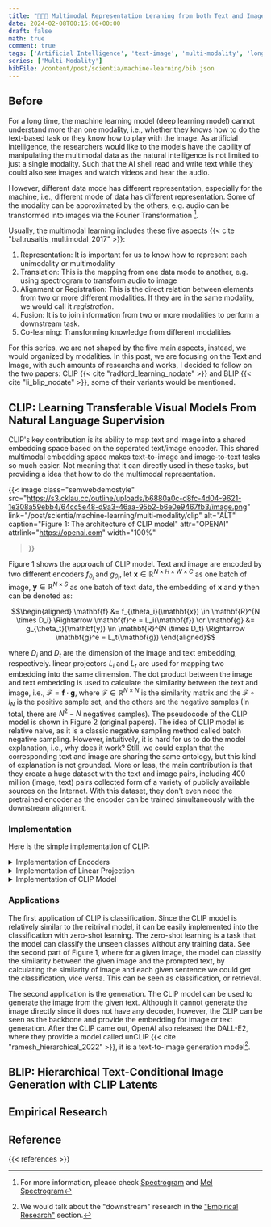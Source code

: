 ```yaml
---
title: "🧑🏿‍💻 Multimodal Representation Leraning from both Text and Image"
date: 2024-02-08T00:15:00+00:00
draft: false
math: true
comment: true
tags: ['Artificial Intelligence', 'text-image', 'multi-modality', 'long-read']
series: ['Multi-Modality']
bibFile: /content/post/scientia/machine-learning/bib.json
---
```


## Before

For a long time, the machine learning model (deep learning model) cannot understand more than one modality, i.e., whether they knows how to do the text-based task or they know how to play with the image. As artificial intelligence, the researchers would like to the models have the cability of manipulating the multimodal data as the natural intelligence is not limited to just a single modality. Such that the AI shell read and write text while they could also see images and watch videos and hear the audio.

However, different data mode has different representation, especially for the machine, i.e., different mode of data has different representation. Some of the modality can be approximated by the others, e.g. audio can be transformed into images via the Fourier Transformation [^1].


Usually, the multimodal learning includes these five aspects {{< cite "baltrusaitis_multimodal_2017" >}}:

1. Representation: It is important for us to know how to represent each unimodality or multimodality
2. Translation: This is the mapping from one data mode to another, e.g. using spectrogram to transform audio to image
3. Alignment or Registration: This is the direct relation between elements from two or more different modalities. If they are in the same modality, we would call it *registration*.
4. Fusion: It is to join information from two or more modalities to perform a downstream task.
5. Co-learning: Transforming knowledge from different modalities


For this series, we are not shaped by the five main aspects, instead, we would organized by modalities. In this post, we are focusing on the Text and Image, with such amounts of researchs and works, I decided to follow on the two papers: CLIP {{< cite "radford_learning_nodate" >}} and BLIP {{< cite "li_blip_nodate" >}}, some of their variants would be mentioned.

## CLIP: Learning Transferable Visual Models From Natural Language Supervision

CLIP's key contribution is its ability to map text and image into a shared embedding space based on the seperated text/image encoder. This shared multimodal embedding space makes text-to-image and image-to-text tasks so much easier. Not meaning that it can directly used in these tasks, but providing a idea that how to do the multimodal representation.

{{< image
  class="semwebdemostyle"
  src="https://s3.cklau.cc/outline/uploads/b6880a0c-d8fc-4d04-9621-1e308a59ebb4/64cc5e48-d9a3-46aa-95b2-b6e0e9467fb3/image.png"
  link="/post/scientia/machine-learning/multi-modality/clip"
  alt="ALT"
  caption="Figure 1: The architecture of CLIP model"
  attr="OPENAI"
  attrlink="https://openai.com"
  width="100%"
>}}

Figure 1 shows the approach of CLIP model. Text and image are encoded by two different encoders $f_{\theta_i}$ and $g_{\theta_t}$, let $\mathbf{x} \in \mathbb{R}^{N \times H \times W \times C}$ as one batch of image, $\mathbf{y} \in \mathbb{R}^{N \times S}$ as one batch of text data,  the embedding of $\mathbf{x}$ and $\mathbf{y}$ then can be denoted as:

$$\begin{aligned} \mathbf{f} &= f_{\theta_i}(\mathbf{x}) \in \mathbf{R}^{N \times D_i} \Rightarrow \mathbf{f}^e = L_i(\mathbf{f})  \cr  \mathbf{g} &= g_{\theta_t}(\mathbf{y}) \in \mathbf{R}^{N \times D_t} \Rightarrow \mathbf{g}^e = L_t(\mathbf{g}) \end{aligned}$$

where $D_i$ and $D_t$ are the dimension of the image and text embedding, respectively. linear projectors $L_i$ and $L_t$ are used for mapping two embedding into the same dimension. The dot product between the image and text embedding is used to calculate the similarity between the text and image, i.e., $\mathcal{F} = \mathbf{f} \cdot \mathbf{g}$, where $\mathcal{F} \in \mathbb{R}^{N \times N}$ is the similarity matrix and the $\mathcal{F} \circ I_N$ is the positive sample set, and the others are the negative samples (In total, there are $N^2 - N$ negatives samples). The pseudocode of the CLIP model is shown in Figure 2 (original papers). The idea of CLIP model is relative naive, as it is a classic negative sampling method called batch negative sampling. However, intuitively, it is hard for us to do the model explanation, i.e., why does it work? Still, we could explan that the corresponding text and image are sharing the same ontology, but this kind of explanation is not grounded. More or less, the main contribution is that they create a huge dataset with the text and image pairs, including 400 million (image, text) pairs collected form of a variety of publicly available sources on the Internet. With this dataset, they don't even need the pretrained encoder as the encoder can be trained simultaneously with the downstream alignment. 

### Implementation

Here is the simple implementation of CLIP:

<details>
  <summary>Implementation of Encoders</summary>

  ```python
  import torch 
  import torch.nn as nn
  from transformers import AutoConfig, AutoModel, AutoModelForImageClassification

  import numpy as np

  class TextEncoder(nn.Module):
      def __init__(self, model_name="FacebookAI/roberta-base":str, device="cpu":str, pretrained=True:bool, freeze=False:bool):
          super(TextEncoder).__init__()
          self.model = {True: AutoModel.from_pretrained(model_name), 
                        False: AutoModel.from_config(AutoConfig.from_pretrained(model_name))}
          self.out_dim = AutoConfig.from_pretrained(model_name).hidden_size # 768
          self.freeze = freeze
          if freeze:
              for name ,param in self.model.named_parameters():
                  param.requires_grad = False

      def forward(self, inputs):
          if self.freeze:
              self.model.eval()
          else:
              pass
          feature = nn.functional.normalize(torch.mean(self.model(**inputs).last_hidden_state, axis=1), dim=1)
          return feature

  class ImageEncoder(nn.Module):
      def __init__(self, model_name="google/vit-base-patch16-224":str, device="cpu":str, pretrained=True:bool, freeze=False:bool):
          super(TextEncoder).__init__()
          self.model = {True: AutoModelForImageClassification.from_pretrained(model_name), 
                        False: AutoModelForImageClassification.from_config(AutoConfig.from_pretrained(model_name))}
          self.out_dim = 1000 # ViT is trained with ImageNet
          self.freeze = freeze
          if freeze:
              for name ,param in self.model.named_parameters():
                  param.requires_grad = False

      def forward(self, inputs):
          feature = self.model(**inputs).logits
          feature = F.normalize(feature, dim=-1)
          return feature
  ```
</details>

<details>
  <summary>Implementation of Linear Projection</summary>
  
```python
  class LinearProject(nn.Module):
      def __init__(self, in_features, out_features):
          super(LinearProject).__init__()
          self.projection == nn.Sequential([
              nn.Linear(in_features, out_features), nn.GELU(), nn.LayerNorm(out_features)
          ])

      def forward(self, x):
          output = self.projection(x)
          return output
  ```
</details>

<details>
  <summary>Implementation of CLIP Model</summary>
  
  ```python
  class CLIPModel(nn.Module):
      def __init__(self, model_name = {"TEXT":"FacebookAI/roberta-base", "IMG":"google/vit-base-patch16-224"}:dict, 
                    device="cpu":str, pretrained=True:bool, freeze=False:bool, hidden_dim=256:int):
          super(CLIPModel).__init__()
          self.enc_t = TextEncoder(model_name=model_name["TEXT"], device=device, freeze=freeze)
          self.enc_i = ImageEncoder(model_name=model_name["IMG"], device=device, freeze=freeze)
          self.proj_t = LinearProject(self.enc_t.out_dim, hidden_dim)
          self.proj_i = LinearProject(self.enc_i.out_dim, hidden_dim)
          self.logit_scale = nn.Parameter(torch.ones([]))
          self.init_parameters()
      
      def init_parameters(self):
          # turn temperature into a learnable parameter
          nn.init.constant_(self.logit_scale, np.log(1 / 0.07))
      
      def criterion(self, text, image):
          CE = nn.functional.cross_entropy
          labels = torch.arange(text.shape[0], device=str(text.device), dtype=torch.long)
          logits_t = text @ image.T * self.logit_scale.exp()
          logits_i = image @ text.T * self.logit_scale.exp()
          loss = (CE(logits_t, labels) + CE(logits_i, labels)) / 2
          return loss

      def forward(self, text, image):
          feature_t, feature_i = self.proj_t(self.enc_t(text)), self.proj_i(self.enc_i(image))
          loss = self.criterion(feature_t, feature_i)
          return feature_t, feature_i, self.logit_scale, loss
  ```
</details>

### Applications

The first application of CLIP is classification. Since the CLIP model is relatively similar to the reitrival model, it can be easily implemented into the classification with zero-shot learning. The zero-shot learning is a task that the model can classify the unseen classes without any training data. See the second part of Figure 1, where for a given image, the model can classify the similarity between the given image and the prompted text, by calculating the similarity of image and each given sentence we could get the classification, vice versa. This can be seen as classification, or retrieval. 

The second application is the generation. The CLIP model can be used to generate the image from the given text. Although it cannot generate the image directly since it does not have any decoder, however, the CLIP can be seen as the backbone and provide the embedding for image or text generation. After the CLIP came out, OpenAI also released the DALL-E2, where they provide a model called unCLIP {{< cite "ramesh_hierarchical_2022" >}}, it is a text-to-image generation model[^2].

## BLIP: Hierarchical Text-Conditional Image Generation with CLIP Latents

## Empirical Research

## Reference 

{{< references >}}



[^1]: For more information, pleace check [Spectrogram](https://en.wikipedia.org/wiki/Spectrogram) and [Mel Spectrogram](https://ieeexplore.ieee.org/document/9859621)
[^2]: We would talk about the "downstream" research in the ["Empirical Research"](#empirical-research) section.